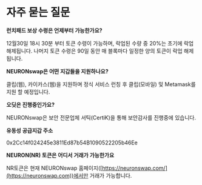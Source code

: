 # 자주 묻는 질문



**런치패드 보상 수령은 언제부터 가능한가요?**

12월30일 18시 30분 부터 토큰 수령이 가능하며, 락업된 수량 중 20%는 초기에 락업 해제됩니다. 나머지 토큰 수령은 90일 동안 매 블록마다 일정한 양의 토큰이 락업 해제 됩니다.



**NEURONswap은 어떤 지갑들을 지원하나요?**

클립(웹), 카이카스(웹)을 지원하며 정식 서비스 런칭 후 클립(모바일) 및  Metamask를 지원 할 예정입니다. &#x20;



**오딧은 진행중인가요?**

NEURONswap은 보안 전문업체 서틱(CertiK)을 통해 보안감사를 진행중에 있습니다.



**유동성 공급지갑 주소**

0x2Cc14f024245e3811Ed87b54B1090522205b46Ee



**NEURON(NR) 토큰은 어디서 거래가 가능한가요**&#x20;

NR토큰은 현재 NEURONswap 홈페이지([https://neuronswap.com/](https://neuronswap.com))에서만 거래가 가능합니다.&#x20;

